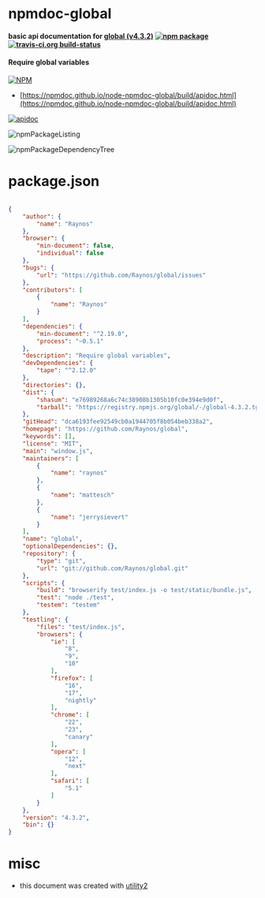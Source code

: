 # npmdoc-global

#### basic api documentation for  [global (v4.3.2)](https://github.com/Raynos/global)  [![npm package](https://img.shields.io/npm/v/npmdoc-global.svg?style=flat-square)](https://www.npmjs.org/package/npmdoc-global) [![travis-ci.org build-status](https://api.travis-ci.org/npmdoc/node-npmdoc-global.svg)](https://travis-ci.org/npmdoc/node-npmdoc-global)

#### Require global variables

[![NPM](https://nodei.co/npm/global.png?downloads=true&downloadRank=true&stars=true)](https://www.npmjs.com/package/global)

- [https://npmdoc.github.io/node-npmdoc-global/build/apidoc.html](https://npmdoc.github.io/node-npmdoc-global/build/apidoc.html)

[![apidoc](https://npmdoc.github.io/node-npmdoc-global/build/screenCapture.buildCi.browser.%252Ftmp%252Fbuild%252Fapidoc.html.png)](https://npmdoc.github.io/node-npmdoc-global/build/apidoc.html)

![npmPackageListing](https://npmdoc.github.io/node-npmdoc-global/build/screenCapture.npmPackageListing.svg)

![npmPackageDependencyTree](https://npmdoc.github.io/node-npmdoc-global/build/screenCapture.npmPackageDependencyTree.svg)



# package.json

```json

{
    "author": {
        "name": "Raynos"
    },
    "browser": {
        "min-document": false,
        "individual": false
    },
    "bugs": {
        "url": "https://github.com/Raynos/global/issues"
    },
    "contributors": [
        {
            "name": "Raynos"
        }
    ],
    "dependencies": {
        "min-document": "^2.19.0",
        "process": "~0.5.1"
    },
    "description": "Require global variables",
    "devDependencies": {
        "tape": "^2.12.0"
    },
    "directories": {},
    "dist": {
        "shasum": "e76989268a6c74c38908b1305b10fc0e394e9d0f",
        "tarball": "https://registry.npmjs.org/global/-/global-4.3.2.tgz"
    },
    "gitHead": "dca6193fee92549cb0a1944705f8b054beb338a2",
    "homepage": "https://github.com/Raynos/global",
    "keywords": [],
    "license": "MIT",
    "main": "window.js",
    "maintainers": [
        {
            "name": "raynos"
        },
        {
            "name": "mattesch"
        },
        {
            "name": "jerrysievert"
        }
    ],
    "name": "global",
    "optionalDependencies": {},
    "repository": {
        "type": "git",
        "url": "git://github.com/Raynos/global.git"
    },
    "scripts": {
        "build": "browserify test/index.js -o test/static/bundle.js",
        "test": "node ./test",
        "testem": "testem"
    },
    "testling": {
        "files": "test/index.js",
        "browsers": {
            "ie": [
                "8",
                "9",
                "10"
            ],
            "firefox": [
                "16",
                "17",
                "nightly"
            ],
            "chrome": [
                "22",
                "23",
                "canary"
            ],
            "opera": [
                "12",
                "next"
            ],
            "safari": [
                "5.1"
            ]
        }
    },
    "version": "4.3.2",
    "bin": {}
}
```



# misc
- this document was created with [utility2](https://github.com/kaizhu256/node-utility2)
